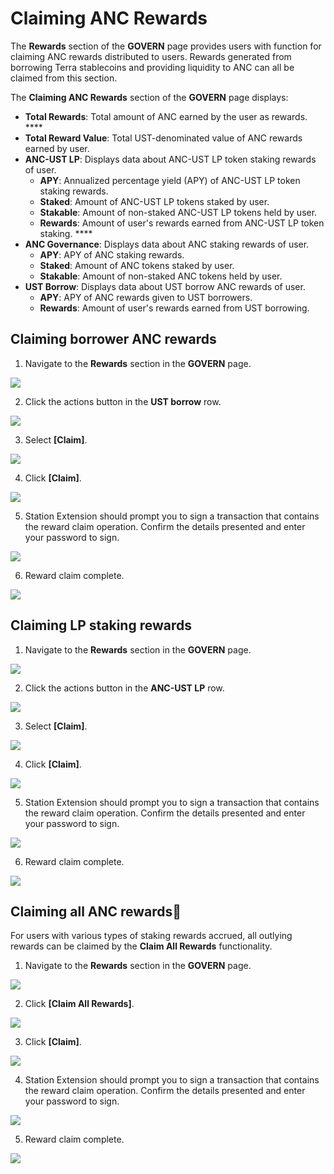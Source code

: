 # Claiming ANC Rewards

The **Rewards** section of the **GOVERN** page provides users with function for claiming ANC rewards distributed to users. Rewards generated from borrowing Terra stablecoins and providing liquidity to ANC can all be claimed from this section.

The **Claiming ANC Rewards** section of the **GOVERN** page displays:

* **Total Rewards**: Total amount of ANC earned by the user as rewards. ****
* **Total Reward Value**: Total UST-denominated value of ANC rewards earned by user. 
* **ANC-UST LP**: Displays data about ANC-UST LP token staking rewards of user.
  * **APY**: Annualized percentage yield \(APY\) of ANC-UST LP token staking rewards.
  * **Staked**: Amount of ANC-UST LP tokens staked by user.
  * **Stakable**: Amount of non-staked ANC-UST LP tokens held by user.
  * **Rewards**: Amount of user's rewards earned from ANC-UST LP token staking. ****
* **ANC Governance**: Displays data about ANC staking rewards of user.
  * **APY**: APY of ANC staking rewards.
  * **Staked**: Amount of ANC tokens staked by user.
  * **Stakable**: Amount of non-staked ANC tokens held by user.
* **UST Borrow**: Displays data about UST borrow ANC rewards of user.
  * **APY**: APY of ANC rewards given to UST borrowers.
  * **Rewards**: Amount of user's rewards earned from UST borrowing.

## Claiming borrower ANC rewards

1. Navigate to the **Rewards** section in the **GOVERN** page.

![](../../../.gitbook/assets/govern-claim-borrower-1.png)

2. Click the actions button in the **UST borrow** row.

![](../../../.gitbook/assets/govern-claim-borrower-2.png)

3. Select **\[Claim\]**.

![](../../../.gitbook/assets/govern-claim-borrower-3.png)

4. Click **\[Claim\]**.

![](../../../.gitbook/assets/govern-claim-borrower-4.png)

5. Station Extension should prompt you to sign a transaction that contains the reward claim operation. Confirm the details presented and enter your password to sign.

![](../../../.gitbook/assets/govern-claim-borrower-5.png)

6. Reward claim complete.

![](../../../.gitbook/assets/govern-claim-borrower-6.png)

## Claiming LP staking rewards

1. Navigate to the **Rewards** section in the **GOVERN** page.

![](../../../.gitbook/assets/govern-claim-lp-1.png)

2. Click the actions button in the **ANC-UST LP** row.

![](../../../.gitbook/assets/govern-claim-lp-2.png)

3. Select **\[Claim\]**.

![](../../../.gitbook/assets/govern-claim-lp-3.png)

4. Click **\[Claim\]**.

![](../../../.gitbook/assets/govern-claim-lp-4.png)

5. Station Extension should prompt you to sign a transaction that contains the reward claim operation. Confirm the details presented and enter your password to sign.

![](../../../.gitbook/assets/govern-claim-lp-5.png)

6. Reward claim complete.

![](../../../.gitbook/assets/govern-claim-lp-6.png)

## Claiming all ANC rewards

For users with various types of staking rewards accrued, all outlying rewards can be claimed by the **Claim All Rewards** functionality.

1. Navigate to the **Rewards** section in the **GOVERN** page.

![](../../../.gitbook/assets/govern-claim-all-1.png)

2. Click **\[Claim All Rewards\]**.

![](../../../.gitbook/assets/govern-claim-all-2.png)

3. Click **\[Claim\]**.

![](../../../.gitbook/assets/govern-claim-all-3.png)

4. Station Extension should prompt you to sign a transaction that contains the reward claim operation. Confirm the details presented and enter your password to sign.

![](../../../.gitbook/assets/govern-claim-all-4.png)

5. Reward claim complete.

![](../../../.gitbook/assets/govern-claim-alll-5.png)

